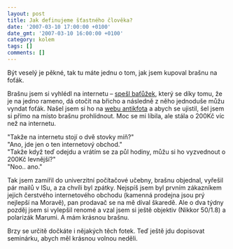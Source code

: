 ```yaml
---
layout: post
title: Jak definujeme šťastného člověka?
date: '2007-03-10 17:00:00 +0100'
date_gmt: '2007-03-10 16:00:00 +0100'
category: kolem
tags: []
comments: []
---
```

<p>Být veselý je pěkné, tak tu máte jednu o tom, jak jsem kupoval brašnu na foťák.</p>
<p>Brašnu jsem si vyhlédl na internetu &ndash; <a href="http://www.lowepro.com/Products/Sling_Bags/Designed_for_Digital/SlingShot_200_AW.aspx">spešl baťůžek</a>, který se díky tomu, že je na jedno rameno, dá otočit na břicho a následně z něho jednoduše můžu vyndat foťák. Našel jsem si ho na <a href="http://www.afoto.cz">webu antikfota</a> a abych se ujistil, šel jsem si přímo na místo brašnu prohlídnout. Moc se mi líbila, ale stála o 200Kč víc než na internetu.</p>
<p class="odsazeny">"Takže na internetu stojí o dvě stovky míň?"<br>"Ano, jde jen o ten internetový obchod."<br>"Takže když teď odejdu a vrátím se za půl hodiny, můžu si ho vyzvednout o 200Kč levnější?"<br>"Noo.. ano."</p>
<p>Tak jsem zamířil do univerzitní počítačové učebny, brašnu objednal, vyřešil pár mailů v ISu, a za chvíli byl zpátky. Nejspíš jsem byl prvním zákazníkem jejich čerstvého internetového obchodu (kamenná prodejna jsou prý nejlepší na Moravě), pan prodavač se na mě díval škaredě. Ale o dva týdny pozděj jsem si vylepšil renomé a vzal jsem si ještě objektiv (Nikkor 50/1.8) a polarizák Marumi. A mám krásnou brašnu.</p>
<p>Brzy se určitě dočkáte i nějakých těch fotek. Teď ještě jdu dopisovat seminárku, abych měl krásnou volnou neděli.</p>
